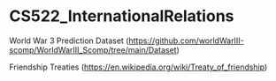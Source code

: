 # CS522_InternationalRelations
World War 3 Prediction Dataset (https://github.com/worldWarIII-scomp/WorldWarIII_Scomp/tree/main/Dataset)

Friendship Treaties (https://en.wikipedia.org/wiki/Treaty_of_friendship)
